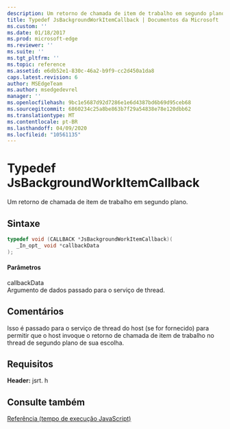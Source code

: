 ```yaml
---
description: Um retorno de chamada de item de trabalho em segundo plano.
title: Typedef JsBackgroundWorkItemCallback | Documentos da Microsoft
ms.custom: ''
ms.date: 01/18/2017
ms.prod: microsoft-edge
ms.reviewer: ''
ms.suite: ''
ms.tgt_pltfrm: ''
ms.topic: reference
ms.assetid: e6db52e1-830c-46a2-b9f9-cc2d450a1da8
caps.latest.revision: 6
author: MSEdgeTeam
ms.author: msedgedevrel
manager: ''
ms.openlocfilehash: 9bc1e5687d92d7286e1e6d4387bd6b69d95ceb68
ms.sourcegitcommit: 6860234c25a8be863b7f29a54838e78e120dbb62
ms.translationtype: MT
ms.contentlocale: pt-BR
ms.lasthandoff: 04/09/2020
ms.locfileid: "10561135"
---
```

# Typedef JsBackgroundWorkItemCallback
Um retorno de chamada de item de trabalho em segundo plano.  
  
## Sintaxe  
  
```cpp  
typedef void (CALLBACK *JsBackgroundWorkItemCallback)(  
   _In_opt_ void *callbackData  
);  
```  
  
#### Parâmetros  
 callbackData  
 Argumento de dados passado para o serviço de thread.  
  
## Comentários  
 Isso é passado para o serviço de thread do host (se for fornecido) para permitir que o host invoque o retorno de chamada de item de trabalho no thread de segundo plano de sua escolha.  
  
## Requisitos  
 **Header:** jsrt. h  
  
## Consulte também  
 [Referência (tempo de execução JavaScript)](../chakra-hosting/reference-javascript-runtime.md)